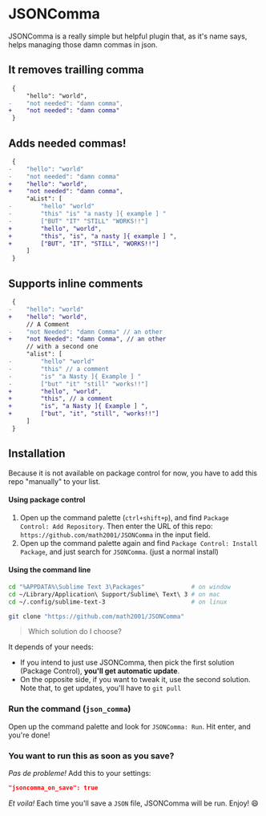 # JSONComma

JSONComma is a really simple but helpful plugin that, as it's name says, helps managing those damn commas in json.

## It removes trailling comma

```diff
 {
     "hello": "world",
-    "not needed": "damn comma",
+    "not needed": "damn comma"
 }
```

## Adds **needed** commas!

```diff
 {
-    "hello": "world"
-    "not needed": "damn comma"
+    "hello": "world",
+    "not needed": "damn comma",
     "aList": [
-        "hello" "world"
-        "this" "is" "a nasty ]{ example ] "
-        ["BUT" "IT" "STILL" "WORKS!!"]
+        "hello", "world",
+        "this", "is", "a nasty ]{ example ] ",
+        ["BUT", "IT", "STILL", "WORKS!!"]
     ]
 }
```

## Supports inline comments

```diff
 {
-    "hello": "world"
+    "hello": "world",
     // A Comment
-    "not Needed": "damn Comma" // an other
+    "not Needed": "damn Comma", // an other
     // with a second one
     "alist": [
-        "hello" "world"
-        "this" // a comment
-        "is" "a Nasty ]{ Example ] "
-        ["but" "it" "still" "works!!"]
+        "hello", "world",
+        "this", // a comment
+        "is", "a Nasty ]{ Example ] ",
+        ["but", "it", "still", "works!!"]
     ]
 }
```

## Installation

Because it is not available on package control for now, you have to add this repo "manually" to your list.

#### Using package control

1. Open up the command palette (`ctrl+shift+p`), and find `Package Control: Add Repository`. Then enter the URL of this repo: `https://github.com/math2001/JSONComma` in the input field.
2. Open up the command palette again and find `Package Control: Install Package`, and just search for `JSONComma`. (just a normal install)

#### Using the command line

```bash
cd "%APPDATA%\Sublime Text 3\Packages"             # on window
cd ~/Library/Application\ Support/Sublime\ Text\ 3 # on mac
cd ~/.config/sublime-text-3                        # on linux

git clone "https://github.com/math2001/JSONComma"
```

> Which solution do I choose?

It depends of your needs:

- If you intend to just use JSONComma, then pick the first solution (Package Control), **you'll get automatic update**.
- On the opposite side, if you want to tweak it, use the second solution. Note that, to get updates, you'll have to `git pull`

### Run the command (`json_comma`)

Open up the command palette and look for `JSONComma: Run`. Hit enter, and you're done!

### You want to run this as soon as you save?

*Pas de probleme!* Add this to your settings:

```json
"jsoncomma_on_save": true
```

*Et voila!* Each time you'll save a `JSON` file, JSONComma will be run. Enjoy! :smile:
